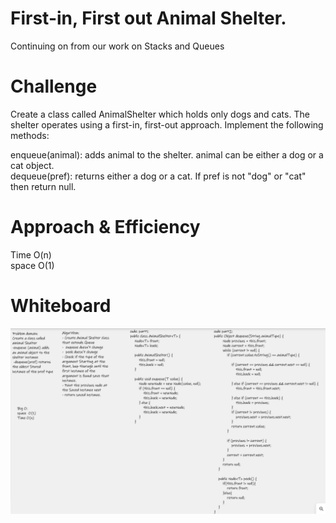 # First-in, First out Animal Shelter.
Continuing on from our work on Stacks and Queues

# Challenge
Create a class called AnimalShelter which holds only dogs and cats. The shelter operates using a first-in,
first-out approach. Implement the following methods:  

enqueue(animal): adds animal to the shelter. animal can be either a dog or a cat object.  
dequeue(pref): returns either a dog or a cat. If pref is not "dog" or "cat" then return null.  

# Approach & Efficiency
Time O(n)  
space O(1)  

# Whiteboard
![Animal_Shelter](assets/Challenge12.png)